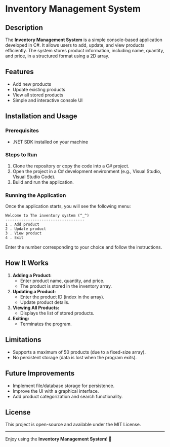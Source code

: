 # Inventory Management System

## Description
The **Inventory Management System** is a simple console-based application developed in C#. It allows users to add, update, and view products efficiently. The system stores product information, including name, quantity, and price, in a structured format using a 2D array.

## Features
- Add new products
- Update existing products
- View all stored products
- Simple and interactive console UI

## Installation and Usage
### Prerequisites
- .NET SDK installed on your machine

### Steps to Run
1. Clone the repository or copy the code into a C# project.
2. Open the project in a C# development environment (e.g., Visual Studio, Visual Studio Code).
3. Build and run the application.

### Running the Application
Once the application starts, you will see the following menu:
```
Welcome to The inventory system (^_^)
-----------------------------------
1 . Add product
2 . Update product
3 . View product
4 . Exit
```
Enter the number corresponding to your choice and follow the instructions.

## How It Works
1. **Adding a Product:**
   - Enter product name, quantity, and price.
   - The product is stored in the inventory array.
2. **Updating a Product:**
   - Enter the product ID (index in the array).
   - Update product details.
3. **Viewing All Products:**
   - Displays the list of stored products.
4. **Exiting:**
   - Terminates the program.

## Limitations
- Supports a maximum of 50 products (due to a fixed-size array).
- No persistent storage (data is lost when the program exits).

## Future Improvements
- Implement file/database storage for persistence.
- Improve the UI with a graphical interface.
- Add product categorization and search functionality.

## License
This project is open-source and available under the MIT License.

---
Enjoy using the **Inventory Management System**! 🚀

